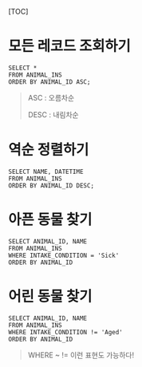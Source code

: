 [TOC]



# 모든 레코드 조회하기

```mysql
SELECT *
FROM ANIMAL_INS
ORDER BY ANIMAL_ID ASC;
```

> ASC : 오름차순
>
> DESC : 내림차순





# 역순 정렬하기

```mysql
SELECT NAME, DATETIME
FROM ANIMAL_INS
ORDER BY ANIMAL_ID DESC;
```





# 아픈 동물 찾기

```mysql
SELECT ANIMAL_ID, NAME
FROM ANIMAL_INS
WHERE INTAKE_CONDITION = 'Sick'
ORDER BY ANIMAL_ID
```





# 어린 동물 찾기

```mysql
SELECT ANIMAL_ID, NAME
FROM ANIMAL_INS
WHERE INTAKE_CONDITION != 'Aged'
ORDER BY ANIMAL_ID
```

> WHERE ~ != 이런 표현도 가능하다!